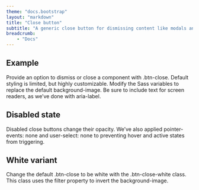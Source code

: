 ```yaml
---
theme: "docs.bootstrap"
layout: "markdown"
title: "Close button"
subtitle: "A generic close button for dismissing content like modals and alerts."
breadcrumb:
    - "Docs"
---
```


## Example
Provide an option to dismiss or close a component with .btn-close. Default styling is limited, but highly customizable. Modify the Sass variables to replace the default background-image. Be sure to include text for screen readers, as we’ve done with aria-label.

## Disabled state
Disabled close buttons change their opacity. We’ve also applied pointer-events: none and user-select: none to preventing hover and active states from triggering.

## White variant
Change the default .btn-close to be white with the .btn-close-white class. This class uses the filter property to invert the background-image.

